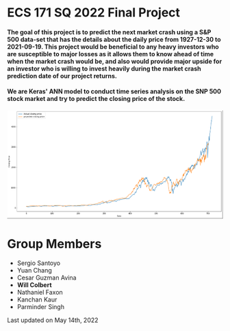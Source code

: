 # ECS 171 SQ 2022 Final Project

#### The goal of this project is to predict the next market crash using a S\&P 500 data-set that has the details about the daily price from 1927-12-30 to 2021-09-19. This project would be beneficial to any heavy investors who are susceptible to major losses as it allows them to know ahead of time when the market crash would be, and also would provide major upside for an investor who is willing to invest heavily during the market crash prediction date of our project returns. 

#### We are Keras' ANN model to conduct time series analysis on the SNP 500 stock market and try to predict the closing price of the stock.

![Example](./head.png)

# Group Members

- Sergio Santoyo
- Yuan Chang
- Cesar Guzman Avina
- **Will Colbert**
- Nathaniel Faxon
- Kanchan Kaur
- Parminder Singh

Last updated on May 14th, 2022
